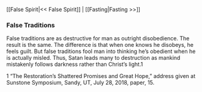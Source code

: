 [[False Spirit|<< False Spirit]]  |  [[Fasting|Fasting >>]]

### False Traditions
False traditions are as destructive for man as outright disobedience. The result is the same. The difference is that when one knows he disobeys, he feels guilt. But false traditions fool man into thinking he’s obedient when he is actually misled. Thus, Satan leads many to destruction as mankind mistakenly follows darkness rather than Christ’s light.1



1 “The Restoration’s Shattered Promises and Great Hope,” address given at Sunstone Symposium, Sandy, UT, July 28, 2018, paper, 15.